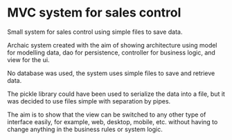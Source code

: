 # MVC system for sales control

Small system for sales control using simple files to save data.

Archaic system created with the aim of showing architecture using model for modelling data, dao for persistence, controller for business logic, and view for the ui.

No database was used, the system uses simple files to save and retrieve data.

The pickle library could have been used to serialize the data into a file, but it was decided to use files
simple with separation by pipes.

The aim is to show that the view can be switched to any other type of interface easily, for example,
web, desktop, mobile, etc. without having to change anything in the business rules or system logic.
